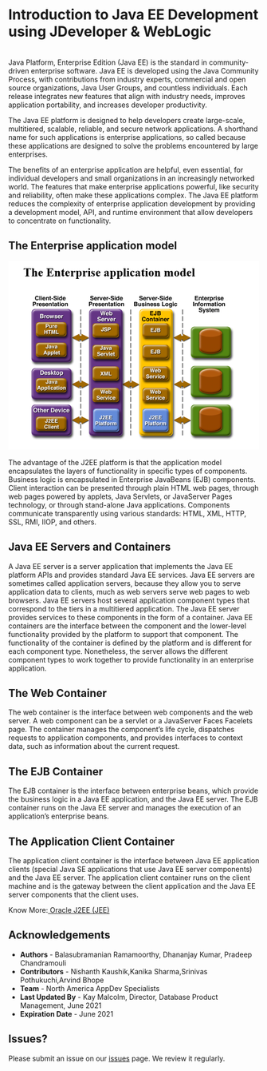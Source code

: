 # Introduction to Java EE Development using JDeveloper & WebLogic

<br>
Java Platform, Enterprise Edition (Java EE) is the standard in community-driven enterprise software. Java EE is developed using the Java Community Process, with contributions from industry experts, commercial and open source organizations, Java User Groups, and countless individuals. Each release integrates new features that align with industry needs, improves application portability, and increases developer productivity.

The Java EE platform is designed to help developers create large-scale, multitiered, scalable, reliable, and secure network applications. A shorthand name for such applications is enterprise applications, so called because these applications are designed to solve the problems encountered by large enterprises.

The benefits of an enterprise application are helpful, even essential, for individual developers and small organizations in an increasingly networked world.
The features that make enterprise applications powerful, like security and reliability, often make these applications complex. The Java EE platform reduces the complexity of enterprise application development by providing a development model, API, and runtime environment that allow developers to concentrate on functionality.

## The Enterprise application model

![](./images/java1.png " ") 

The advantage of the J2EE platform is that the application model encapsulates the layers of functionality in specific types of components. Business logic is encapsulated in Enterprise JavaBeans (EJB) components. Client interaction can be presented through plain HTML web pages, through web pages powered by applets, Java Servlets, or JavaServer Pages technology, or through stand-alone Java applications. Components communicate transparently using various standards: HTML, XML, HTTP, SSL, RMI, IIOP, and others.

## Java EE Servers and Containers

A Java EE server is a server application that implements the Java EE platform APIs and provides standard Java EE services. Java EE servers are sometimes called application servers, because they allow you to serve application data to clients, much as web servers serve web pages to web browsers.
Java EE servers host several application component types that correspond to the tiers in a multitiered application. The Java EE server provides services to these components in the form of a container.
Java EE containers are the interface between the component and the lower-level functionality provided by the platform to support that component. The functionality of the container is defined by the platform and is different for each component type. Nonetheless, the server allows the different component types to work together to provide functionality in an enterprise application.


## The Web Container

The web container is the interface between web components and the web server. A web component can be a servlet or a JavaServer Faces Facelets page. The container manages the component’s life cycle, dispatches requests to application components, and provides interfaces to context data, such as information about the current request.


## The EJB Container

The EJB container is the interface between enterprise beans, which provide the business logic in a Java EE application, and the Java EE server. The EJB container runs on the Java EE server and manages the execution of an application’s enterprise beans.


## The Application Client Container

The application client container is the interface between Java EE application clients (special Java SE applications that use Java EE server components) and the Java EE server. The application client container runs on the client machine and is the gateway between the client application and the Java EE server components that the client uses.

Know More:[ Oracle J2EE (JEE)](https://www.oracle.com/in/java/technologies/java-ee-glance.html)


## Acknowledgements

- **Authors** - Balasubramanian Ramamoorthy, Dhananjay Kumar, Pradeep Chandramouli
- **Contributors** - Nishanth Kaushik,Kanika Sharma,Srinivas Pothukuchi,Arvind Bhope
- **Team** - North America AppDev Specialists
- **Last Updated By** - Kay Malcolm, Director, Database Product Management, June 2021
- **Expiration Date** - June 2021

## Issues?
Please submit an issue on our [issues](https://github.com/oracle/learning-library/issues) page. We review it regularly.


